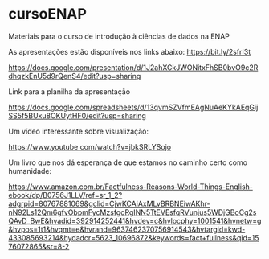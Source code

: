 # cursoENAP
Materiais para o curso de introdução à ciências de dados na ENAP

As apresentações estão disponíveis nos links abaixo:
https://bit.ly/2sfrI3t

https://docs.google.com/presentation/d/1J2ahXCkJWONitxFhSB0bvO9c2RdhqzkEnU5d9rQenS4/edit?usp=sharing

Link para a planilha da apresentação

https://docs.google.com/spreadsheets/d/13qvmSZVfmEAgNuAeKYkAEqGijSS5f5BUxu8OKUytHF0/edit?usp=sharing

Um vídeo interessante sobre visualização:

https://www.youtube.com/watch?v=jbkSRLYSojo

Um livro que nos dá esperança de que estamos no caminho certo como humanidade:

https://www.amazon.com.br/Factfulness-Reasons-World-Things-English-ebook/dp/B0756J1LLV/ref=sr_1_2?adgrpid=80767881069&gclid=CjwKCAiAxMLvBRBNEiwAKhr-nN92Ls12Qm6gfvObpmFycMzsfgoRgINN5TtEVEsfqRVunjus5WDjGBoCg2sQAvD_BwE&hvadid=392914252441&hvdev=c&hvlocphy=1001541&hvnetw=g&hvpos=1t1&hvqmt=e&hvrand=9637462370756914543&hvtargid=kwd-433085693214&hydadcr=5623_10696872&keywords=fact+fullness&qid=1576072865&sr=8-2

